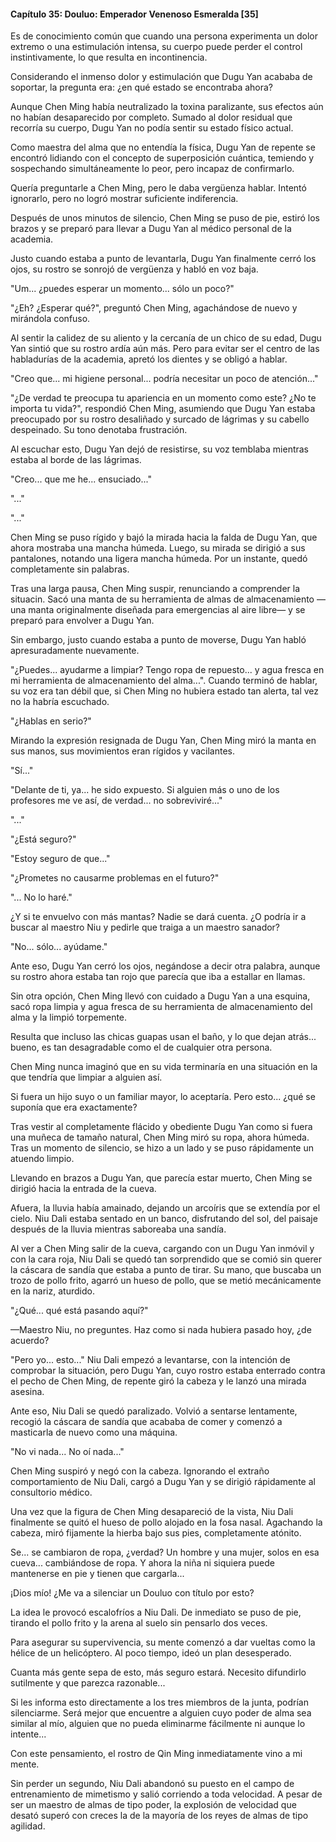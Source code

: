 
#### Capítulo 35: Douluo: Emperador Venenoso Esmeralda [35]


Es de conocimiento común que cuando una persona experimenta un dolor extremo o una estimulación intensa, su cuerpo puede perder el control instintivamente, lo que resulta en incontinencia.

Considerando el inmenso dolor y estimulación que Dugu Yan acababa de soportar, la pregunta era: ¿en qué estado se encontraba ahora?

Aunque Chen Ming había neutralizado la toxina paralizante, sus efectos aún no habían desaparecido por completo. Sumado al dolor residual que recorría su cuerpo, Dugu Yan no podía sentir su estado físico actual.

Como maestra del alma que no entendía la física, Dugu Yan de repente se encontró lidiando con el concepto de superposición cuántica, temiendo y sospechando simultáneamente lo peor, pero incapaz de confirmarlo.

Quería preguntarle a Chen Ming, pero le daba vergüenza hablar. Intentó ignorarlo, pero no logró mostrar suficiente indiferencia.

Después de unos minutos de silencio, Chen Ming se puso de pie, estiró los brazos y se preparó para llevar a Dugu Yan al médico personal de la academia.

Justo cuando estaba a punto de levantarla, Dugu Yan finalmente cerró los ojos, su rostro se sonrojó de vergüenza y habló en voz baja.

"Um... ¿puedes esperar un momento... sólo un poco?"

"¿Eh? ¿Esperar qué?", ​​preguntó Chen Ming, agachándose de nuevo y mirándola confuso.

Al sentir la calidez de su aliento y la cercanía de un chico de su edad, Dugu Yan sintió que su rostro ardía aún más. Pero para evitar ser el centro de las habladurías de la academia, apretó los dientes y se obligó a hablar.

"Creo que... mi higiene personal... podría necesitar un poco de atención..."

"¿De verdad te preocupa tu apariencia en un momento como este? ¿No te importa tu vida?", respondió Chen Ming, asumiendo que Dugu Yan estaba preocupado por su rostro desaliñado y surcado de lágrimas y su cabello despeinado. Su tono denotaba frustración.

Al escuchar esto, Dugu Yan dejó de resistirse, su voz temblaba mientras estaba al borde de las lágrimas.

"Creo... que me he... ensuciado..."

"..."

"..."

Chen Ming se puso rígido y bajó la mirada hacia la falda de Dugu Yan, que ahora mostraba una mancha húmeda. Luego, su mirada se dirigió a sus pantalones, notando una ligera mancha húmeda. Por un instante, quedó completamente sin palabras.

Tras una larga pausa, Chen Ming suspir, renunciando a comprender la situacin. Sacó una manta de su herramienta de almas de almacenamiento —una manta originalmente diseñada para emergencias al aire libre— y se preparó para envolver a Dugu Yan.

Sin embargo, justo cuando estaba a punto de moverse, Dugu Yan habló apresuradamente nuevamente.

"¿Puedes... ayudarme a limpiar? Tengo ropa de repuesto... y agua fresca en mi herramienta de almacenamiento del alma...". Cuando terminó de hablar, su voz era tan débil que, si Chen Ming no hubiera estado tan alerta, tal vez no la habría escuchado.

"¿Hablas en serio?"

Mirando la expresión resignada de Dugu Yan, Chen Ming miró la manta en sus manos, sus movimientos eran rígidos y vacilantes.

"Sí..."

"Delante de ti, ya... he sido expuesto. Si alguien más o uno de los profesores me ve así, de verdad... no sobreviviré..."

"..."

"¿Está seguro?"

"Estoy seguro de que..."

"¿Prometes no causarme problemas en el futuro?"

"... No lo haré."

¿Y si te envuelvo con más mantas? Nadie se dará cuenta. ¿O podría ir a buscar al maestro Niu y pedirle que traiga a un maestro sanador?

"No... sólo... ayúdame."

Ante eso, Dugu Yan cerró los ojos, negándose a decir otra palabra, aunque su rostro ahora estaba tan rojo que parecía que iba a estallar en llamas.

Sin otra opción, Chen Ming llevó con cuidado a Dugu Yan a una esquina, sacó ropa limpia y agua fresca de su herramienta de almacenamiento del alma y la limpió torpemente.

Resulta que incluso las chicas guapas usan el baño, y lo que dejan atrás... bueno, es tan desagradable como el de cualquier otra persona.

Chen Ming nunca imaginó que en su vida terminaría en una situación en la que tendría que limpiar a alguien así.

Si fuera un hijo suyo o un familiar mayor, lo aceptaría. Pero esto... ¿qué se suponía que era exactamente?

Tras vestir al completamente flácido y obediente Dugu Yan como si fuera una muñeca de tamaño natural, Chen Ming miró su ropa, ahora húmeda. Tras un momento de silencio, se hizo a un lado y se puso rápidamente un atuendo limpio.

Llevando en brazos a Dugu Yan, que parecía estar muerto, Chen Ming se dirigió hacia la entrada de la cueva.

Afuera, la lluvia había amainado, dejando un arcoíris que se extendía por el cielo. Niu Dali estaba sentado en un banco, disfrutando del sol, del paisaje después de la lluvia mientras saboreaba una sandía.

Al ver a Chen Ming salir de la cueva, cargando con un Dugu Yan inmóvil y con la cara roja, Niu Dali se quedó tan sorprendido que se comió sin querer la cáscara de sandía que estaba a punto de tirar. Su mano, que buscaba un trozo de pollo frito, agarró un hueso de pollo, que se metió mecánicamente en la nariz, aturdido.

"¿Qué... qué está pasando aquí?"

—Maestro Niu, no preguntes. Haz como si nada hubiera pasado hoy, ¿de acuerdo?

"Pero yo... esto..." Niu Dali empezó a levantarse, con la intención de comprobar la situación, pero Dugu Yan, cuyo rostro estaba enterrado contra el pecho de Chen Ming, de repente giró la cabeza y le lanzó una mirada asesina.

Ante eso, Niu Dali se quedó paralizado. Volvió a sentarse lentamente, recogió la cáscara de sandía que acababa de comer y comenzó a masticarla de nuevo como una máquina.

"No vi nada... No oí nada..."

Chen Ming suspiró y negó con la cabeza. Ignorando el extraño comportamiento de Niu Dali, cargó a Dugu Yan y se dirigió rápidamente al consultorio médico.

Una vez que la figura de Chen Ming desapareció de la vista, Niu Dali finalmente se quitó el hueso de pollo alojado en la fosa nasal. Agachando la cabeza, miró fijamente la hierba bajo sus pies, completamente atónito.

Se... se cambiaron de ropa, ¿verdad? Un hombre y una mujer, solos en esa cueva... cambiándose de ropa. Y ahora la niña ni siquiera puede mantenerse en pie y tienen que cargarla...

¡Dios mío! ¿Me va a silenciar un Douluo con título por esto?

La idea le provocó escalofríos a Niu Dali. De inmediato se puso de pie, tirando el pollo frito y la arena al suelo sin pensarlo dos veces.

Para asegurar su supervivencia, su mente comenzó a dar vueltas como la hélice de un helicóptero. Al poco tiempo, ideó un plan desesperado.

Cuanta más gente sepa de esto, más seguro estará. Necesito difundirlo sutilmente y que parezca razonable...

Si les informa esto directamente a los tres miembros de la junta, podrían silenciarme. Será mejor que encuentre a alguien cuyo poder de alma sea similar al mío, alguien que no pueda eliminarme fácilmente ni aunque lo intente...

Con este pensamiento, el rostro de Qin Ming inmediatamente vino a mi mente.

Sin perder un segundo, Niu Dali abandonó su puesto en el campo de entrenamiento de mimetismo y salió corriendo a toda velocidad. A pesar de ser un maestro de almas de tipo poder, la explosión de velocidad que desató superó con creces la de la mayoría de los reyes de almas de tipo agilidad.
